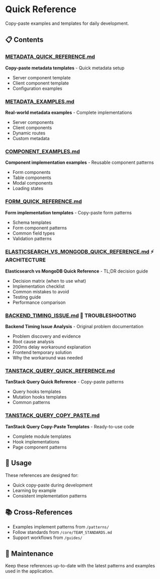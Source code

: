# Quick Reference

Copy-paste examples and templates for daily development.

## 📋 Contents

### [METADATA_QUICK_REFERENCE.md](METADATA_QUICK_REFERENCE.md)

**Copy-paste metadata templates** - Quick metadata setup

- Server component template
- Client component template
- Configuration examples

### [METADATA_EXAMPLES.md](METADATA_EXAMPLES.md)

**Real-world metadata examples** - Complete implementations

- Server components
- Client components
- Dynamic routes
- Custom metadata

### [COMPONENT_EXAMPLES.md](COMPONENT_EXAMPLES.md)

**Component implementation examples** - Reusable component patterns

- Form components
- Table components
- Modal components
- Loading states

### [FORM_QUICK_REFERENCE.md](FORM_QUICK_REFERENCE.md)

**Form implementation templates** - Copy-paste form patterns

- Schema templates
- Form component patterns
- Common field types
- Validation patterns

### [ELASTICSEARCH_VS_MONGODB_QUICK_REFERENCE.md](ELASTICSEARCH_VS_MONGODB_QUICK_REFERENCE.md) ⚡ **ARCHITECTURE**

**Elasticsearch vs MongoDB Quick Reference** - TL;DR decision guide

- Decision matrix (when to use what)
- Implementation checklist
- Common mistakes to avoid
- Testing guide
- Performance comparison

### [BACKEND_TIMING_ISSUE.md](BACKEND_TIMING_ISSUE.md) 🐛 **TROUBLESHOOTING**

**Backend Timing Issue Analysis** - Original problem documentation

- Problem discovery and evidence
- Root cause analysis
- 200ms delay workaround explanation
- Frontend temporary solution
- Why the workaround was needed

### [TANSTACK_QUERY_QUICK_REFERENCE.md](TANSTACK_QUERY_QUICK_REFERENCE.md)

**TanStack Query Quick Reference** - Copy-paste patterns

- Query hooks templates
- Mutation hooks templates
- Common patterns

### [TANSTACK_QUERY_COPY_PASTE.md](TANSTACK_QUERY_COPY_PASTE.md)

**TanStack Query Copy-Paste Templates** - Ready-to-use code

- Complete module templates
- Hook implementations
- Page component patterns

## 🎯 Usage

These references are designed for:

- Quick copy-paste during development
- Learning by example
- Consistent implementation patterns

## 📚 Cross-References

- Examples implement patterns from `/patterns/`
- Follow standards from `/core/TEAM_STANDARDS.md`
- Support workflows from `/guides/`

## 🔧 Maintenance

Keep these references up-to-date with the latest patterns and examples used in the application.
